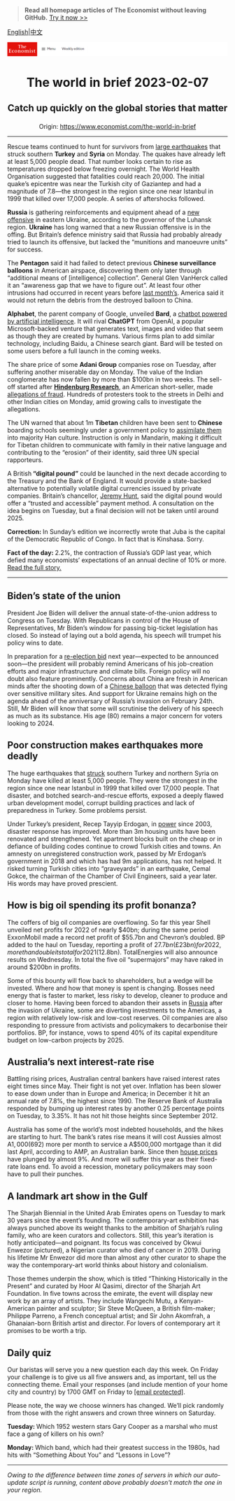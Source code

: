 > **Read all homepage articles of The Economist without leaving GitHub.** [Try it now >>](https://arielherself.github.io/te)

[English](https://github.com/arielherself/espresso/blob/main/README.md)|[中文](https://github-com.translate.goog/arielherself/espresso/blob/main/README.md?_x_tr_sl=en&_x_tr_tl=zh-CN&_x_tr_hl=zh-CN&_x_tr_pto=wapp)



![The Economist](menubar.png)

# <p align="center">The world in brief 2023-02-07</p>

## <p align="center">Catch up quickly on the global stories that matter</p>

<p align="center">Origin: <a href="https://www.economist.com/the-world-in-brief">https://www.economist.com/the-world-in-brief</a><hr>

Rescue teams continued to hunt for survivors from [large earthquakes](https://www.economist.com/international/2023/02/06/massive-earthquakes-in-turkey-and-northern-syria-kill-thousands) that struck southern <strong>Turkey</strong> and <strong>Syria</strong> on Monday. The quakes have already left at least 5,000 people dead. That number looks certain to rise as temperatures dropped below freezing overnight. The World Health Organisation suggested that fatalities could reach 20,000. The initial quake’s epicentre was near the Turkish city of Gaziantep and had a magnitude of 7.8—the strongest in the region since one near Istanbul in 1999 that killed over 17,000 people. A series of aftershocks followed. 

<strong>Russia</strong> is gathering reinforcements and equipment ahead of a [new offensive](https://www.economist.com/europe/2023/02/01/ukraines-troops-in-the-east-are-quietly-confident) in eastern Ukraine, according to the governor of the Luhansk region. <strong>Ukraine</strong> has long warned that a new Russian offensive is in the offing. But Britain’s defence ministry said that Russia had probably already tried to launch its offensive, but lacked the “munitions and manoeuvre units” for success.

The <strong>Pentagon</strong> said it had failed to detect previous <strong>Chinese surveillance balloons</strong> in American airspace, discovering them only later through “additional means of [intelligence] collection”. General Glen VanHerck called it an “awareness gap that we have to figure out”. At least four other intrusions had occurred in recent years before [last month’s](https://www.economist.com/china/2023/02/03/how-a-balloon-burst-sino-american-talks). America said it would not return the debris from the destroyed balloon to China.

<strong>Alphabet</strong>, the parent company of Google, unveiled <strong>Bard</strong>, a [chatbot powered by artificial intelligence](https://www.economist.com/business/2023/01/30/the-race-of-the-ai-labs-heats-up). It will rival <strong>ChatGPT</strong> from OpenAI, a popular Microsoft-backed venture that generates text, images and video that seem as though they are created by humans. Various firms plan to add similar technology, including Baidu, a Chinese search giant. Bard will be tested on some users before a full launch in the coming weeks. 

The share price of some <strong>Adani Group</strong> companies rose on Tuesday, after suffering another miserable day on Monday. The value of the Indian conglomerate has now fallen by more than $100bn in two weeks. The sell-off started after [<strong>Hindenburg Research</strong>](https://www.economist.com/business/2023/02/02/hindenburg-research-attacker-of-the-adani-empire), an American short-seller, made [allegations of fraud](https://www.economist.com/business/2023/02/01/what-next-for-gautam-adanis-embattled-empire). Hundreds of protesters took to the streets in Delhi and other Indian cities on Monday, amid growing calls to investigate the allegations.

The UN warned that about 1m <strong>Tibetan</strong> children have been sent to<strong> Chinese</strong> boarding schools seemingly under a government policy to [assimilate them](https://www.economist.com/china/2022/09/13/chinas-government-is-mass-collecting-dna-from-tibetans) into majority Han culture. Instruction is only in Mandarin, making it difficult for Tibetan children to communicate with family in their native language and contributing to the “erosion” of their identity, said three UN special rapporteurs.

A British<strong> “digital pound”</strong> could be launched in the next decade according to the Treasury and the Bank of England. It would provide a state-backed alternative to potentially volatile digital currencies issued by private companies. Britain’s chancellor, [Jeremy Hunt](https://www.economist.com/britain/2023/02/02/meet-ms-heeves-the-face-of-britains-new-political-consensus), said the digital pound would offer a “trusted and accessible” payment method. A consultation on the idea begins on Tuesday, but a final decision will not be taken until around 2025.

<strong>Correction: </strong>In Sunday’s edition we incorrectly wrote that Juba is the capital of the Democratic Republic of Congo. In fact that is Kinshasa. Sorry.

<strong>Fact of the day: </strong>2.2%, the contraction of Russia’s GDP last year, which defied many economists’ expectations of an annual decline of 10% or more. [Read the full story.](https://www.economist.com/europe/2023/02/04/russias-technocrats-keep-funds-flowing-for-vladimir-putins-war)

----------

## Biden’s state of the union

President Joe Biden will deliver the annual state-of-the-union address to Congress on Tuesday. With Republicans in control of the House of Representatives, Mr Biden’s window for passing big-ticket legislation has closed. So instead of laying out a bold agenda, his speech will trumpet his policy wins to date. 

In preparation for a [re-election bid](https://www.economist.com/united-states/2022/11/10/joe-biden-should-not-seek-re-election) next year—expected to be announced soon—the president will probably remind Americans of his job-creation efforts and major infrastructure and climate bills. Foreign policy will no doubt also feature prominently. Concerns about China are fresh in American minds after the shooting down of a [Chinese balloon](https://www.economist.com/leaders/2023/02/04/the-sino-american-rivalry-needs-guardrails-to-contain-small-incidents) that was detected flying over sensitive military sites. And support for Ukraine remains high on the agenda ahead of the anniversary of Russia’s invasion on February 24th. Still, Mr Biden will know that some will scrutinise the delivery of his speech as much as its substance. His age (80) remains a major concern for voters looking to 2024.

## Poor construction makes earthquakes more deadly

The huge earthquakes that [struck](https://www.economist.com/international/2023/02/06/massive-earthquakes-in-turkey-and-northern-syria-kill-thousands) southern Turkey and northern Syria on Monday have killed at least 5,000 people. They were the strongest in the region since one near Istanbul in 1999 that killed over 17,000 people. That disaster, and botched search-and-rescue efforts, exposed a deeply flawed urban development model, corrupt building practices and lack of preparedness in Turkey. Some problems persist.

Under Turkey’s president, Recep Tayyip Erdogan, in [power](https://www.economist.com/special-report/2023/01/16/turkey-is-still-just-a-democracy-but-it-is-not-certain-to-remain-that-way) since 2003, disaster response has improved. More than 3m housing units have been renovated and strengthened. Yet apartment blocks built on the cheap or in defiance of building codes continue to crowd Turkish cities and towns. An amnesty on unregistered construction work, passed by Mr Erdogan’s government in 2018 and which has had 9m applications, has not helped. It risked turning Turkish cities into “graveyards” in an earthquake, Cemal Gokce, the chairman of the Chamber of Civil Engineers, said a year later. His words may have proved prescient. 

## How is big oil spending its profit bonanza?

The coffers of big oil companies are overflowing. So far this year Shell unveiled net profits for 2022 of nearly $40bn; during the same period ExxonMobil made a record net profit of $55.7bn and Chevron’s doubled. BP added to the haul on Tuesday, reporting a profit of $27.7bn (£23bn) for 2022, more than double its total for 2021 ($12.8bn). TotalEnergies will also announce results on Wednesday. In total the five oil “supermajors” may have raked in around $200bn in profits.  
  
 Some of this bounty will flow back to shareholders, but a wedge will be invested. Where and how that money is spent is changing. Bosses need energy that is faster to market, less risky to develop, cleaner to produce and closer to home. Having been forced to abandon their assets in [Russia](https://www.economist.com/finance-and-economics/2023/01/29/how-russia-dodges-oil-sanctions-on-an-industrial-scale) after the invasion of Ukraine, some are diverting investments to the Americas, a region with relatively low-risk and low-cost reserves. Oil companies are also responding to pressure from activists and policymakers to decarbonise their portfolios. BP, for instance, vows to spend 40% of its capital expenditure budget on low-carbon projects by 2025.

## Australia’s next interest-rate rise

Battling rising prices, Australian central bankers have raised interest rates eight times since May. Their fight is not yet over. Inflation has been slower to ease down under than in Europe and America; in December it hit an annual rate of 7.8%, the highest since 1990. The Reserve Bank of Australia responded by bumping up interest rates by another 0.25 percentage points on Tuesday, to 3.35%. It has not hit those heights since September 2012. 

Australia has some of the world’s most indebted households, and the hikes are starting to hurt. The bank’s rates rise means it will cost Aussies almost A$1,000 ($692) more per month to service a A$500,000 mortgage than it did last April, according to AMP, an Australian bank. Since then [house prices](https://www.economist.com/finance-and-economics/2022/11/24/where-the-coming-housing-crunch-will-be-most-painful) have plunged by almost 9%. And more will suffer this year as their fixed-rate loans end. To avoid a recession, monetary policymakers may soon have to pull their punches.

## A landmark art show in the Gulf

The Sharjah Biennial in the United Arab Emirates opens on Tuesday to mark 30 years since the event’s founding. The contemporary-art exhibition has always punched above its weight thanks to the ambition of Sharjah’s ruling family, who are keen curators and collectors. Still, this year’s iteration is hotly anticipated—and poignant. Its focus was conceived by Okwui Enwezor (pictured), a Nigerian curator who died of cancer in 2019. During his lifetime Mr Enwezor did more than almost any other curator to shape the way the contemporary-art world thinks about history and colonialism.

Those themes underpin the show, which is titled “Thinking Historically in the Present” and curated by Hoor Al Qasimi, director of the Sharjah Art Foundation. In five towns across the emirate, the event will display new work by an array of artists. They include Wangechi Mutu, a Kenyan-American painter and sculptor; Sir Steve McQueen, a British film-maker; Philippe Parreno, a French conceptual artist; and Sir John Akomfrah, a Ghanaian-born British artist and director. For lovers of contemporary art it promises to be worth a trip.

## Daily quiz

Our baristas will serve you a new question each day this week. On Friday your challenge is to give us all five answers and, as important, tell us the connecting theme. Email your responses (and include mention of your home city and country) by 1700 GMT on Friday to [<span class="__cf_email__" data-cfemail="58092d31221d2b282a3d2b2b37183d3b37363735312b2c763b3735">[email&#160;protected]</span>](https://mail.google.com/mail/?view=cm&amp;fs=1&amp;tf=1&amp;to=QuizEspresso@economist.com). 

Please note, the way we choose winners has changed. We’ll pick randomly from those with the right answers and crown three winners on Saturday.

<strong>Tuesday: </strong>Which 1952 western stars Gary Cooper as a marshal who must face a gang of killers on his own?  
  
<strong>Monday: </strong>Which band, which had their greatest success in the 1980s, had hits with “Something About You” and “Lessons in Love”?

----------

*Owing to the difference between time zones of servers in which our auto-update script is running, content above probably doesn't match the one in your region.*
